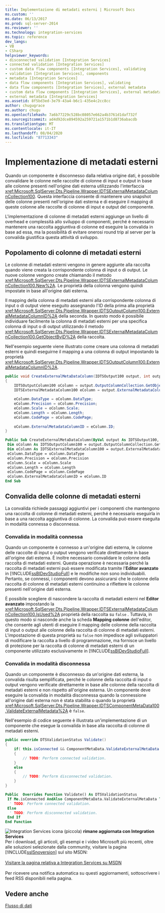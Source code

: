 ```yaml
---
title: Implementazione di metadati esterni | Microsoft Docs
ms.custom: ''
ms.date: 06/13/2017
ms.prod: sql-server-2014
ms.reviewer: ''
ms.technology: integration-services
ms.topic: reference
dev_langs:
- VB
- CSharp
helpviewer_keywords:
- disconnected validation [Integration Services]
- connected validation [Integration Services]
- custom data flow components [Integration Services], validating
- validation [Integration Services], components
- metadata [Integration Services]
- data flow components [Integration Services], validating
- data flow components [Integration Services], external metadata
- custom data flow components [Integration Services], external metadata
- external metadata [Integration Services]
ms.assetid: 8f5bd3ed-3e79-43a4-b6c1-435e4c2cc8cc
author: chugugrace
ms.author: chugu
ms.openlocfilehash: 7a6b77229c528bc08057e662a4b3761d1daf732f
ms.sourcegitcommit: ad4d92dce894592a259721a1571b1d8736abacdb
ms.translationtype: MT
ms.contentlocale: it-IT
ms.lasthandoff: 08/04/2020
ms.locfileid: "87713343"
---
```

# <a name="implementing-external-metadata"></a>Implementazione di metadati esterni
  Quando un componente è disconnesso dalla relativa origine dati, è possibile convalidare le colonne nelle raccolte di colonne di input e output in base alle colonne presenti nell'origine dati esterna utilizzando l'interfaccia <xref:Microsoft.SqlServer.Dts.Pipeline.Wrapper.IDTSExternalMetadataColumnCollection100>. Questa interfaccia consente di mantenere uno snapshot delle colonne presenti nell'origine dati esterna e di eseguire il mapping di queste colonne alle raccolte di colonne di input e output del componente.  
  
 L'implementazione di colonne di metadati esterni aggiunge un livello di overhead e complessità allo sviluppo di componenti, perché è necessario mantenere una raccolta aggiuntiva di colonne ed eseguire la convalida in base ad essa, ma la possibilità di evitare onerosi round trip al server per la convalida giustifica questa attività di sviluppo.  
  
## <a name="populating-external-metadata-columns"></a>Popolamento di colonne di metadati esterni  
 Le colonne di metadati esterni vengono in genere aggiunte alla raccolta quando viene creata la corrispondente colonna di input o di output. Le nuove colonne vengono create chiamando il metodo <xref:Microsoft.SqlServer.Dts.Pipeline.Wrapper.IDTSExternalMetadataColumnCollection100.New%2A>. Le proprietà della colonna vengono quindi impostate in base all'origine dati esterna.  
  
 Il mapping della colonna di metadati esterni alla corrispondente colonna di input o di output viene eseguito assegnando l'ID della prima alla proprietà <xref:Microsoft.SqlServer.Dts.Pipeline.Wrapper.IDTSOutputColumn100.ExternalMetadataColumnID%2A> della seconda. In questo modo è possibile individuare facilmente la colonna di metadati esterni per una specifica colonna di input o di output utilizzando il metodo <xref:Microsoft.SqlServer.Dts.Pipeline.Wrapper.IDTSExternalMetadataColumnCollection100.GetObjectByID%2A> della raccolta.  
  
 Nell'esempio seguente viene illustrato come creare una colonna di metadati esterni e quindi eseguirne il mapping a una colonna di output impostando la proprietà <xref:Microsoft.SqlServer.Dts.Pipeline.Wrapper.IDTSOutputColumn100.ExternalMetadataColumnID%2A>.  
  
```csharp  
public void CreateExternalMetaDataColumn(IDTSOutput100 output, int outputColumnID )  
{  
    IDTSOutputColumn100 oColumn = output.OutputColumnCollection.GetObjectByID(outputColumnID);  
    IDTSExternalMetadataColumn100 eColumn = output.ExternalMetadataColumnCollection.New();  
  
    eColumn.DataType = oColumn.DataType;  
    eColumn.Precision = oColumn.Precision;  
    eColumn.Scale = oColumn.Scale;  
    eColumn.Length = oColumn.Length;  
    eColumn.CodePage = oColumn.CodePage;  
  
    oColumn.ExternalMetadataColumnID = eColumn.ID;  
}  
```  
  
```vb  
Public Sub CreateExternalMetaDataColumn(ByVal output As IDTSOutput100, ByVal outputColumnID As Integer)   
 Dim oColumn As IDTSOutputColumn100 = output.OutputColumnCollection.GetObjectByID(outputColumnID)   
 Dim eColumn As IDTSExternalMetadataColumn100 = output.ExternalMetadataColumnCollection.New   
 eColumn.DataType = oColumn.DataType   
 eColumn.Precision = oColumn.Precision   
 eColumn.Scale = oColumn.Scale   
 eColumn.Length = oColumn.Length   
 eColumn.CodePage = oColumn.CodePage   
 oColumn.ExternalMetadataColumnID = eColumn.ID   
End Sub  
```  
  
## <a name="validating-with-external-metadata-columns"></a>Convalida delle colonne di metadati esterni  
 La convalida richiede passaggi aggiuntivi per i componenti che mantengono una raccolta di colonne di metadati esterni, perché è necessario eseguirla in base a una raccolta aggiuntiva di colonne. La convalida può essere eseguita in modalità connessa o disconnessa.  
  
### <a name="connected-validation"></a>Convalida in modalità connessa  
 Quando un componente è connesso a un'origine dati esterna, le colonne delle raccolte di input o output vengono verificate direttamente in base all'origine dati esterna. È inoltre necessario convalidare le colonne della raccolta di metadati esterni. Questa operazione è necessaria perché la raccolta di metadati esterni può essere modificata tramite l'**Editor avanzato** in [!INCLUDE[ssBIDevStudioFull](../../../includes/ssbidevstudiofull-md.md)] e le modifiche non sono individuabili. Pertanto, se connessi, i componenti devono assicurarsi che le colonne della raccolta di colonne di metadati esterni continuino a riflettere le colonne presenti nell'origine dati esterna.  
  
 È possibile scegliere di nascondere la raccolta di metadati esterni nel **Editor avanzato** impostando la <xref:Microsoft.SqlServer.Dts.Pipeline.Wrapper.IDTSExternalMetadataColumnCollection100.IsUsed%2A> proprietà della raccolta su `false` . Tuttavia, in questo modo si nasconde anche la scheda **Mapping colonne** dell'editor, che consente agli utenti di eseguire il mapping delle colonne della raccolta di input o output alle colonne della raccolta di colonne di metadati esterni. L'impostazione di questa proprietà su `false` non impedisce agli sviluppatori di modificare la raccolta a livello di programmazione, ma fornisce un livello di protezione per la raccolta di colonne di metadati esterni di un componente utilizzato esclusivamente in [!INCLUDE[ssBIDevStudioFull](../../../includes/ssbidevstudiofull-md.md)].  
  
### <a name="disconnected-validation"></a>Convalida in modalità disconnessa  
 Quando un componente è disconnesso da un'origine dati esterna, la convalida risulta semplificata, perché le colonne della raccolta di input o output vengono verificate direttamente in base alle colonne della raccolta di metadati esterni e non rispetto all'origine esterna. Un componente deve eseguire la convalida in modalità disconnessa quando la connessione all'origine dati esterna non è stata stabilita o quando la proprietà <xref:Microsoft.SqlServer.Dts.Pipeline.Wrapper.IDTSComponentMetaData100.ValidateExternalMetadata%2A> è `false`.  
  
 Nell'esempio di codice seguente è illustrata un'implementazione di un componente che esegue la convalida in base alla raccolta di colonne di metadati esterni.  
  
```csharp  
public override DTSValidationStatus Validate()  
{  
    if( this.isConnected && ComponentMetaData.ValidateExternalMetaData )  
    {  
        // TODO: Perform connected validation.  
    }  
    else  
    {  
        // TODO: Perform disconnected validation.  
    }  
}  
```  
  
```vb  
Public  Overrides Function Validate() As DTSValidationStatus   
 If Me.isConnected AndAlso ComponentMetaData.ValidateExternalMetaData Then   
  ' TODO: Perform connected validation.  
 Else   
  ' TODO: Perform disconnected validation.  
 End If   
End Function  
```  
  
![Integration Services icona (piccola)](../../media/dts-16.gif "Icona di Integration Services (piccola)")  **rimane aggiornata con Integration Services**<br /> Per i download, gli articoli, gli esempi e i video Microsoft più recenti, oltre alle soluzioni selezionate dalla community, visitare la pagina [!INCLUDE[ssISnoversion](../../../includes/ssisnoversion-md.md)] sul sito MSDN:<br /><br /> [Visitare la pagina relativa a Integration Services su MSDN](https://go.microsoft.com/fwlink/?LinkId=136655)<br /><br /> Per ricevere una notifica automatica su questi aggiornamenti, sottoscrivere i feed RSS disponibili nella pagina.  
  
## <a name="see-also"></a>Vedere anche  
 [Flusso di dati](../../data-flow/data-flow.md)  
  
  
